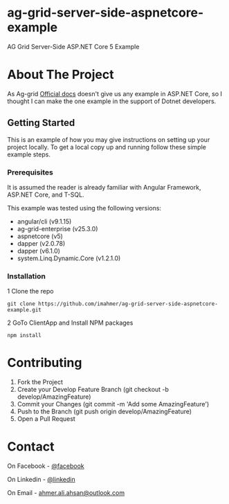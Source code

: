 # ag-grid-server-side-aspnetcore-example
AG Grid Server-Side ASP.NET Core 5 Example

# About The Project

As Ag-grid [Official docs](https://www.ag-grid.com/angular-grid/server-side-model/#full-stack-examples) doesn't give us any example in ASP.NET Core, so I thought I can make the one example in the support of Dotnet developers.


## Getting Started

This is an example of how you may give instructions on setting up your project locally. To get a local copy up and running follow these simple example steps.

### Prerequisites

It is assumed the reader is already familiar with Angular Framework, ASP.NET Core, and T-SQL.

This example was tested using the following versions:

* angular/cli (v9.1.15)
* ag-grid-enterprise (v25.3.0)
* aspnetcore (v5)
* dapper (v2.0.78)
* dapper (v6.1.0)
* system.Linq.Dynamic.Core (v1.2.1.0)

### Installation

1 Clone the repo
  
  `git clone https://github.com/imahmer/ag-grid-server-side-aspnetcore-example.git`
  
2 GoTo ClientApp and Install NPM packages
  
  `npm install`
  
# Contributing

1. Fork the Project
2. Create your Develop Feature Branch (git checkout -b develop/AmazingFeature)
3. Commit your Changes (git commit -m 'Add some AmazingFeature')
4. Push to the Branch (git push origin develop/AmazingFeature)
5. Open a Pull Request


# Contact

On Facebook - [@facebook](https://www.facebook.com/ahmeraliahsan/ "Facebook Homepage")

On Linkedin - [@linkedin](https://www.linkedin.com/in/ahmeraliahsan/ "Linkedin Homepage")

On Email - ahmer.ali.ahsan@outlook.com
